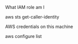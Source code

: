 
What IAM role am I

aws sts get-caller-identity



AWS credentials on this machine

aws configure list
